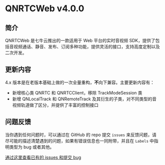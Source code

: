 # QNRTCWeb v4.0.0

## 简介
QNRTCWeb 是七牛云推出的一款适用于 Web 平台的实时音视频 SDK，提供了包括音视频通话、静音、发布、订阅多种功能，提供灵活的接口，支持高度定制以及二次开发。

## 更新内容

4.x 版本是在老版本基础上做的一次全量重构，**不**向下兼容。主要更新内容有：
- 新增核心类 QNRTC 和 QNRTCClient，移除 TrackModeSession 类
- 新增 QNLocalTrack 和 QNRemoteTrack 及其衍生的子类，对不同类型的音视频轨道做了区分，并提供了丰富的控制接口

## 问题反馈
当你遇到任何问题时，可以通过在 GitHub 的 repo 提交 `issues` 来反馈问题，请尽可能的描述清楚遇到的问题，如果有错误信息也一同附带，并且在 ```Labels``` 中指明类型为 bug 或者其他。

[通过这里查看已有的 issues 和提交 bug](https://github.com/pili-engineering/QNRTC-Web/issues)